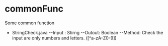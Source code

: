 # commonFunc
Some common function 

* StringCheck.java
--Input : Stirng
--Outout: Boolean
--Method: Check the input are only numbers and letters. ([^a-zA-Z0-9])
